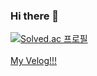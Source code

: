 ### Hi there 👋<br>

[![Solved.ac
프로필](http://mazassumnida.wtf/api/generate_badge?boj=tldhs0522)](https://solved.ac/tldhs0522)
<br/><br/>
[My Velog!!!](https://velog.io/@zion9948)
<!--
**SionBackEnd/sionBackEnd** is a ✨ _special_ ✨ repository because its `README.md` (this file) appears on your GitHub profile.

Here are some ideas to get you started:

- 🔭 I’m currently working on ...
- 🌱 I’m currently learning ...
- 👯 I’m looking to collaborate on ...
- 🤔 I’m looking for help with ...
- 💬 Ask me about ...
- 📫 How to reach me: ...
- 😄 Pronouns: ...
- ⚡ Fun fact: ...
-->
